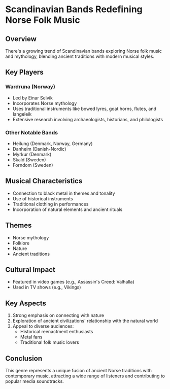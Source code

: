 # Scandinavian Bands Redefining Norse Folk Music

## Overview
There's a growing trend of Scandinavian bands exploring Norse folk music and mythology, blending ancient traditions with modern musical styles.

## Key Players

### Wardruna (Norway)
- Led by Einar Selvik
- Incorporates Norse mythology
- Uses traditional instruments like bowed lyres, goat horns, flutes, and langeleik
- Extensive research involving archaeologists, historians, and philologists

### Other Notable Bands
- Heilung (Denmark, Norway, Germany)
- Danheim (Danish-Nordic)
- Myrkur (Denmark)
- Skald (Sweden)
- Forndom (Sweden)

## Musical Characteristics
- Connection to black metal in themes and tonality
- Use of historical instruments
- Traditional clothing in performances
- Incorporation of natural elements and ancient rituals

## Themes
- Norse mythology
- Folklore
- Nature
- Ancient traditions

## Cultural Impact
- Featured in video games (e.g., Assassin's Creed: Valhalla)
- Used in TV shows (e.g., Vikings)

## Key Aspects
1. Strong emphasis on connecting with nature
2. Exploration of ancient civilizations' relationship with the natural world
3. Appeal to diverse audiences:
   - Historical reenactment enthusiasts
   - Metal fans
   - Traditional folk music lovers

## Conclusion
This genre represents a unique fusion of ancient Norse traditions with contemporary music, attracting a wide range of listeners and contributing to popular media soundtracks.
